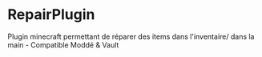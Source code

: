 # RepairPlugin
Plugin minecraft permettant de réparer des items dans l'inventaire/ dans la main - Compatible Moddé &amp; Vault
